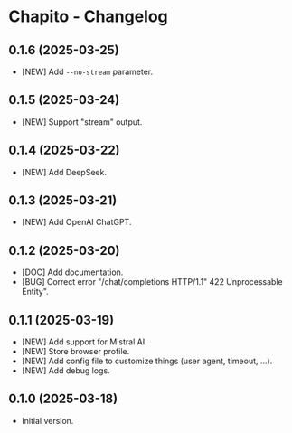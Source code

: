 # Chapito - Changelog

## 0.1.6 (2025-03-25)

- [NEW] Add `--no-stream` parameter.

## 0.1.5 (2025-03-24)

- [NEW] Support "stream" output.

## 0.1.4 (2025-03-22)

- [NEW] Add DeepSeek.

## 0.1.3 (2025-03-21)

- [NEW] Add OpenAI ChatGPT.

## 0.1.2 (2025-03-20)

- [DOC] Add documentation.
- [BUG] Correct error "/chat/completions HTTP/1.1" 422 Unprocessable Entity".

## 0.1.1 (2025-03-19)

- [NEW] Add support for Mistral AI.
- [NEW] Store browser profile.
- [NEW] Add config file to customize things (user agent, timeout, ...).
- [NEW] Add debug logs.

## 0.1.0 (2025-03-18)

- Initial version.

